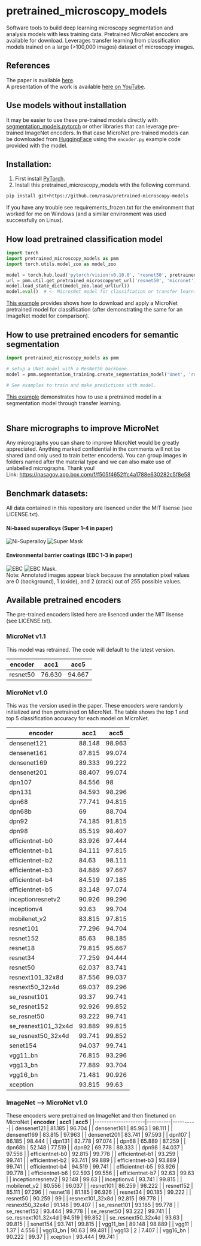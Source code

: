 # pretrained_microscopy_models

Software tools to build deep learning microscopy segmentation and analysis models with less training data. Pretrained MicroNet encoders are available for download. Leverages transfer learning from classification models trained on a large (>100,000 images) dataset of microscopy images. <br>
## References
The paper is available [here](https://www.nature.com/articles/s41524-022-00878-5). </br>
A presentation of the work is available [here on YouTube](https://www.youtube.com/watch?v=5k2BVkfPNVI).

## Use models without installation
It may be easier to use these pre-trained models directly with [segmentation_models.pytorch](https://github.com/qubvel-org/segmentation_models.pytorch) or other libraries that can leverage pre-trained ImageNet encoders. In that case MicroNet pre-trained models can be downloaded from [HuggingFace](https://huggingface.co/jstuckner) using the `encoder.py` example code provided with the model. 

## Installation:
1. First install [PyTorch](https://pytorch.org/).
2. Install this pretrained_microscopy_models with the following command.
```bash
pip install git+https://github.com/nasa/pretrained-microscopy-models
````
If you have any trouble see requirements_frozen.txt for the environment that worked for me on Windows (and a similar environment was used successfully on Linux).

## How load pretrained classification model
```python
import torch
import pretrained_microscopy_models as pmm
import torch.utils.model_zoo as model_zoo

model = torch.hub.load('pytorch/vision:v0.10.0', 'resnet50', pretrained=False)
url = pmm.util.get_pretrained_microscopynet_url('resnet50', 'micronet')
model.load_state_dict(model_zoo.load_url(url))
model.eval()  # <- MicrosNet model for classifcation or transfer learning
```
[This example](examples/classification_models_example.ipynb) provides shows how to download and apply a MicroNet pretrained  model for classification (after demonstrating the same for an ImageNet model for comparison). 

## How to use pretrained encoders for semantic segmentation
```python
import pretrained_microscopy_models as pmm

# setup a UNet model with a ResNet50 backbone.
model = pmm.segmentation_training.create_segmentation_model('Unet', 'resnet50', 'micronet', classes=3)

# See examples to train and make predictions with model.
```
[This example](examples/multiclass_segmentation_example.ipynb)  demonstrates how to use a pretrained model in a segmentation model through transfer learning. </br></br>

## Share micrographs to improve MicroNet
Any micrographs you can share to improve MicroNet would be greatly appreciated. Anything marked confidential in the comments will not be shared (and only used to train better encoders). You can group images in folders named after the material type and we can also make use of unlabelled micrographs. Thank you! </br>
Link: https://nasagov.app.box.com/f/f505f4652ffc4a1788e630282c5f8e58

## Benchmark datasets:
All data contained in this repository are lisenced under the MIT lisense (see LICENSE.txt).
#### Ni-based superalloys (Super 1-4 in paper)
![Ni-Superalloy](readme_images/super.jpg) ![Super Mask](readme_images/super_mask.jpg)

#### Environmental barrier coatings (EBC 1-3 in paper)
![EBC](readme_images/ebc.jpg) ![EBC Mask](readme_images/ebc_mask.png). <br>
Note: Annotated images appear black because the annotation pixel values are 0 (background), 1 (oxide), and 2 (crack) out of 255 possible values.

## Available pretrained encoders
The pre-trained encoders listed here are lisenced under the MIT lisense (see LICENSE.txt).
### MicroNet v1.1
This model was retrained. The code will default to the latest version.

| **encoder**         | **acc1** | **acc5** |
|---------------------|----------|----------|
| resnet50            | 76.630   | 94.667   |

### MicroNet v1.0
This was the version used in the paper. These encoders were randomly initialized and then pretrained on MicroNet. The table shows the top 1 and top 5 classification accuracy for each model on MicroNet.

| **encoder**         | **acc1** | **acc5** |
|---------------------|----------|----------|
| densenet121         | 88.148   | 98.963   |
| densenet161         | 87.815   | 99.074   |
| densenet169         | 89.333   | 99.222   |
| densenet201         | 88.407   | 99.074   |
| dpn107              | 84.556   | 98       |
| dpn131              | 84.593   | 98.296   |
| dpn68               | 77.741   | 94.815   |
| dpn68b              | 69       | 88.704   |
| dpn92               | 74.185   | 91.815   |
| dpn98               | 85.519   | 98.407   |
| efficientnet-b0     | 83.926   | 97.444   |
| efficientnet-b1     | 84.111   | 97.815   |
| efficientnet-b2     | 84.63    | 98.111   |
| efficientnet-b3     | 84.889   | 97.667   |
| efficientnet-b4     | 84.519   | 97.185   |
| efficientnet-b5     | 83.148   | 97.074   |
| inceptionresnetv2   | 90.926   | 99.296   |
| inceptionv4         | 93.63    | 99.704   |
| mobilenet_v2        | 83.815   | 97.815   |
| resnet101           | 77.296   | 94.704   |
| resnet152           | 85.63    | 98.185   |
| resnet18            | 79.815   | 95.667   |
| resnet34            | 77.259   | 94.444   |
| resnet50            | 62.037   | 83.741   |
| resnext101_32x8d    | 87.556   | 99.037   |
| resnext50_32x4d     | 69.037   | 89.296   |
| se_resnet101        | 93.37    | 99.741   |
| se_resnet152        | 92.926   | 99.852   |
| se_resnet50         | 93.222   | 99.741   |
| se_resnext101_32x4d | 93.889   | 99.815   |
| se_resnext50_32x4d  | 93.741   | 99.852   |
| senet154            | 94.037   | 99.741   |
| vgg11_bn            | 76.815   | 93.296   |
| vgg13_bn            | 77.889   | 93.704   |
| vgg16_bn            | 71.481   | 90.926   |
| xception            | 93.815   | 99.63    |

### ImageNet --> MicroNet v1.0
These encoders were pretrained on ImageNet and then finetuned on MicroNet
| **encoder**         | **acc1** | **acc5** |
|---------------------|----------|----------|
| densenet121         | 81.185   | 96.704   |
| densenet161         | 85.963   | 98.111   |
| densenet169         | 83.815   | 97.963   |
| densenet201         | 83.741   | 97.593   |
| dpn107              | 86.185   | 98.444   |
| dpn131              | 82.778   | 97.074   |
| dpn68               | 65.889   | 87.259   |
| dpn68b              | 52.148   | 77.519   |
| dpn92               | 69.778   | 89.333   |
| dpn98               | 84.037   | 97.556   |
| efficientnet-b0     | 92.815   | 99.778   |
| efficientnet-b1     | 93.259   | 99.741   |
| efficientnet-b2     | 93.741   | 99.889   |
| efficientnet-b3     | 93.889   | 99.741   |
| efficientnet-b4     | 94.519   | 99.741   |
| efficientnet-b5     | 93.926   | 99.778   |
| efficientnet-b6     | 92.593   | 99.556   |
| efficientnet-b7     | 92.63    | 99.63    |
| inceptionresnetv2   | 92.148   | 99.63    |
| inceptionv4         | 93.741   | 99.815   |
| mobilenet_v2        | 80.556   | 96.037   |
| resnet101           | 86.259   | 98.222   |
| resnet152           | 85.111   | 97.296   |
| resnet18            | 81.185   | 96.926   |
| resnet34            | 90.185   | 99.222   |
| resnet50            | 90.259   | 99       |
| resnext101_32x8d    | 92.815   | 99.778   |
| resnext50_32x4d     | 91.148   | 99.407   |
| se_resnet101        | 93.185   | 99.778   |
| se_resnet152        | 93.444   | 99.778   |
| se_resnet50         | 93.222   | 99.741   |
| se_resnext101_32x4d | 94.519   | 99.852   |
| se_resnext50_32x4d  | 93.63    | 99.815   |
| senet154            | 93.741   | 99.815   |
| vgg11_bn            | 89.148   | 98.889   |
| vgg11               | 1.37     | 4.556    |
| vgg13_bn            | 90.63    | 99.481   |
| vgg13               | 2        | 7.407    |
| vgg16_bn            | 90.222   | 99.37    |
| xception            | 93.444   | 99.741   |
